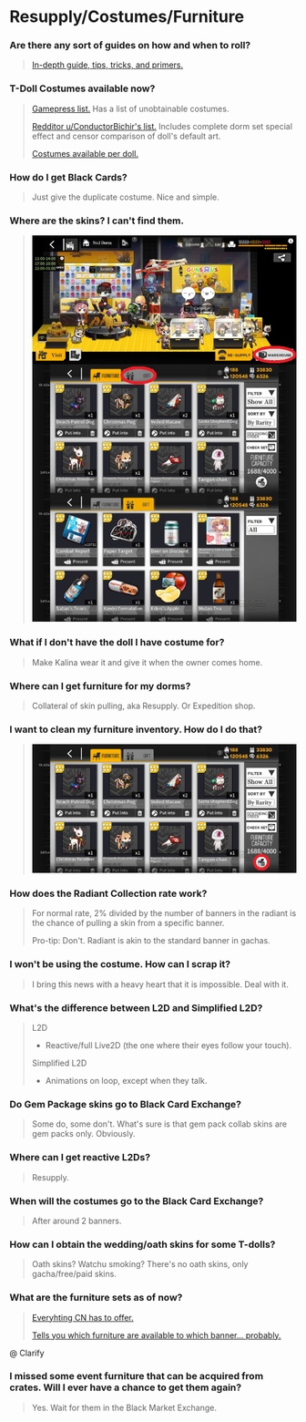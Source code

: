 # Resupply/Costumes/Furniture

### Are there any sort of guides on how and when to roll?

> [In-depth guide, tips, tricks, and primers.](https://big-stupid-jellyfish.github.io/GFMath/pages/gacha)

### T-Doll Costumes available now?

> [Gamepress list.](https://gamepress.gg/girlsfrontline/t-doll-costumes-list) Has a list of unobtainable costumes.
>
> [Redditor u/ConductorBichir's list.](https://docs.google.com/spreadsheets/d/10ceReDBnWKelZhSN0ztsK6EA2_14Ll8ktcXBHMMs9gQ/edit#gid=1593777261) Includes complete dorm set special effect and censor comparison of doll's default art.
>
> [Costumes available per doll.](https://docs.google.com/spreadsheets/d/1fEnzlpQk5Jvja5PwzlpDn2ypqP3BHcGftqWWOLnK17E)

### How do I get Black Cards?

> Just give the duplicate costume. Nice and simple.

### Where are the skins? I can't find them.

> ![](/GFL/assets/images/SkinLocation.png "Dorms > Warehouse > Gifts")

### What if I don't have the doll I have costume for?

> Make Kalina wear it and give it when the owner comes home.

### Where can I get furniture for my dorms?

> Collateral of skin pulling, aka Resupply. Or Expedition shop.

### I want to clean my furniture inventory. How do I do that?

> ![](/GFL/assets/images/FurnitureTrash.png "Trash Icon")

### How does the Radiant Collection rate work?

> For normal rate, 2% divided by the number of banners in the radiant is the chance of pulling a skin from a specific banner.
>
> Pro-tip: Don't. Radiant is akin to the standard banner in gachas.

### I won't be using the costume. How can I scrap it?

> I bring this news with a heavy heart that it is impossible. Deal with it.

### What's the difference between L2D and Simplified L2D?

> L2D 
> - Reactive/full Live2D (the one where their eyes follow your touch).
>
> Simplified L2D
> - Animations on loop, except when they talk.

### Do Gem Package skins go to Black Card Exchange?

> Some do, some don't. What's sure is that gem pack collab skins are gem packs only. Obviously.

### Where can I get reactive L2Ds?

> Resupply.

### When will the costumes go to the Black Card Exchange?

> After around 2 banners.

### How can I obtain the wedding/oath skins for some T-dolls?

> Oath skins? Watchu smoking? There's no oath skins, only gacha/free/paid skins.

### What are the furniture sets as of now?

> [Everyhting CN has to offer.](http://www.gfwiki.org/w/%E5%AE%B6%E5%85%B7)
>
> [Tells you which furniture are available to which banner... probably.](https://mzh.moegirl.org.cn/%E5%B0%91%E5%A5%B3%E5%89%8D%E7%BA%BF/%E5%AE%B6%E5%85%B7#)

@ Clarify

### I missed some event furniture that can be acquired from crates. Will I ever have a chance to get them again?

> Yes. Wait for them in the Black Market Exchange.